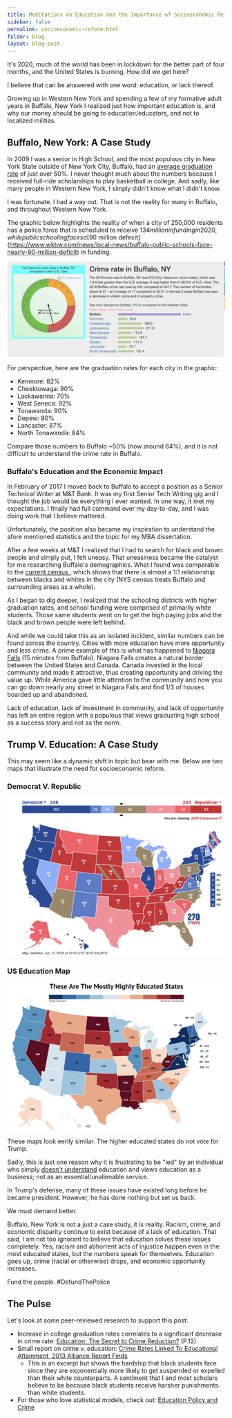 ```yaml
---
title: Meditations on Education and the Importance of Socioeconomic Reform
sidebar: false
permalink: socioeconomic-reform.html
folder: blog
layout: blog-post
---
```


It's 2020, much of the world has been in lockdown for the better part of four months, and the United States is burning. How did we get here?

I believe that can be answered with one word: education, or lack thereof.

Growing up in Western New York and spending a few of my formative adult years in Buffalo, New York I realized just how important education is, and why our money should be going to education/educators, and not to localized militias.

## Buffalo, New York: A Case Study

In 2009 I was a senior in High School, and the most populous city in New York State outside of New York City, Buffalo, had an [average graduation rate](https://buffalonews.com/2017/02/10/buffalos-graduate-rate-gains-underscore-statewide-trend/) of just over 50%. I never thought much about the numbers because I received full-ride scholarships to play basketball in college. And sadly, like many people in Western New York, I simply didn't know what I didn't know.

I was fortunate. I had a way out. That is not the reality for many in Buffalo, and throughout Western New York.

The graphic below highlights the reality of when a city of 250,000 residents has a police force that is scheduled to receive $134 million in funding in 2020, while public schooling faces a [$90 million defecit](https://www.wkbw.com/news/local-news/buffalo-public-schools-face-nearly-90-million-deficit) in funding.

<div class="post-image-container">
    <img class="post-image" src="images/buffalo-crime.png" />
</div>

For perspective, here are the graduation rates for each city in the graphic:

* Kenmore: 82%
* Cheektowaga: 90%
* Lackawanna: 70%
* West Seneca: 92%
* Tonawanda: 90%
* Depew: 90%
* Lancaster: 87%
* North Tonawanda: 84%

Compare those numbers to Buffalo ~50% (now around 64%), and it is not difficult to understand the crime rate in Buffalo.

### Buffalo's Education and the Economic Impact

In February of 2017 I moved back to Buffalo to accept a position as a Senior Technical Writer at M&T Bank. It was my first Senior Tech Writing gig and I thought the job would be everything I ever wanted. In one way, it met my expectations. I finally had full command over my day-to-day, and I was doing work that I believe mattered.

Unfortunately, the position also became my inspiration to understand the afore mentioned statistics and the topic for my MBA dissertation.

After a few weeks at M&T I realized that I had to search for black and brown people and simply put, I felt uneasy. That uneasiness became the catalyst for me researching Buffalo's demographics. What I found was comparable to the [current census ](https://www.census.gov/quickfacts/buffalocitynewyork), which shows that there is almost a 1:1 relationship between blacks and whites in the city (NYS census treats Buffalo and surrounding areas as a whole).

As I began to dig deeper, I realized that the schooling districts with higher graduation rates, and school funding were comprised of primarily white students. Those same students went on to get the high paying jobs and the black and brown people were left behind. 

And while we could take this as an isolated incident, similar numbers can be found across the country. Cities with more education have more opportunity and less crime. A prime example of this is what has happened to [Niagara Falls](https://www.youtube.com/watch?v=2dqHEx5GIj4) (15 minutes from Buffalo). Niagara Falls creates a natural border between the United States and Canada. Canada invested in the local community and made it attractive, thus creating opportunity and driving the value up. While America gave little attention to the community and now you can go down nearly any street in Niagara Falls and find 1/3 of houses boarded up and abandoned.

Lack of education, lack of investment in community, and lack of opportunity has left an entire region with a populous that views graduating high school as a success story and not as the norm.


## Trump V. Education: A Case Study

This may seem like a dynamic shift in topic but bear with me. Below are two maps that illustrate the need for socioeconomic reform.

### Democrat V. Republic

<div class="post-image-container">
    <img class="post-image" src="images/election-map.png" />
</div>


### US Education Map

<div class="post-image-container">
    <img class="post-image" src="images/education-map.png" />
</div>

These maps look eerily similar. The higher educated states do not vote for Trump. 

Sadly, this is just one reason why it is frustrating to be "led" by an individual who simply [doesn't understand](https://fordhaminstitute.org/national/commentary/president-donald-trump-quotes-about-education) education and views education as a business; not as an essential/unalienable service.

In Trump's defense, many of these issues have existed long before he became president. However, he has done nothing but set us back.

We must demand better.

Buffalo, New York is not a just a case study, it is reality. Racism, crime, and economic disparity continue to exist because of a lack of education. That said, I am not too ignorant to believe that education solves these issues completely. Yes, racism and abhorrent acts of injustice happen even in the most educated states, but the numbers speak for themselves. Education goes up, crime (racial or otherwise) drops, and economic opportunity increases.

Fund the people. #DefundThePolice


## The Pulse

Let's look at some peer-reviewed research to support this post:

* Increase in college graduation rates correlates to a significant decrease in crime rate: [Education: The Secret to Crime
Reduction?](https://as.nyu.edu/content/dam/nyu-as/politics/documents/Gonzalez.pdf) (P.12)
* Small report on crime v. education: [Crime Rates Linked To Educational Attainment, 2013 Alliance Report Finds](https://all4ed.org/press/crime-rates-linked-to-educational-attainment-new-alliance-report-finds/)
  * This is an excerpt but shows the hardship that black students face since they are exponentially more likely to get suspended or expelled than their white counterparts. A sentiment that I and most scholars believe to be because black students receive harsher punishments than white students.
* For those who love statistical models, check out: [Education Policy and Crime](https://www.nber.org/chapters/c12090.pdf)


